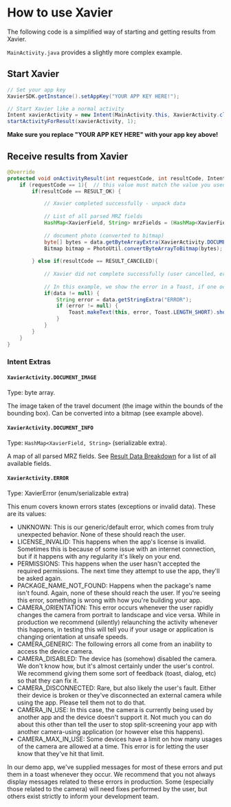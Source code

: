# How to use Xavier

The following code is a simplified way of starting and getting results from Xavier.

`MainActivity.java` provides a slightly more complex example.

## Start Xavier

```java
// Set your app key
XavierSDK.getInstance().setAppKey("YOUR APP KEY HERE!"); 

// Start Xavier like a normal activity
Intent xavierActivity = new Intent(MainActivity.this, XavierActivity.class);
startActivityForResult(xavierActivity, 1);  
```

**Make sure you replace "YOUR APP KEY HERE" with your app key above!**

## Receive results from Xavier
```java
@Override
protected void onActivityResult(int requestCode, int resultCode, Intent data) {
    if (requestCode == 1){  // this value must match the value you used in `startActivityForResult()`
        if(resultCode == RESULT_OK) {

            // Xavier completed successfully - unpack data
            
            // List of all parsed MRZ fields
            HashMap<XavierField, String> mrzFields = (HashMap<XavierField, String>) data.getSerializableExtra(XavierActivity.DOCUMENT_INFO);
            
            // document photo (converted to bitmap)
            byte[] bytes = data.getByteArrayExtra(XavierActivity.DOCUMENT_IMAGE);
            Bitmap bitmap = PhotoUtil.convertByteArrayToBitmap(bytes);
            
        } else if(resultCode == RESULT_CANCELED){
        
            // Xavier did not complete successfully (user cancelled, error occurred, etc)
           
            // In this example, we show the error in a Toast, if one occurred
            if(data != null) {
                String error = data.getStringExtra("ERROR");
                if (error != null) {
                    Toast.makeText(this, error, Toast.LENGTH_SHORT).show();
                }
            }
        }
    }
}
```

### Intent Extras

#### `XavierActivity.DOCUMENT_IMAGE`

Type: byte array.

The image taken of the travel document (the image within the bounds of the bounding box). Can be converted into a bitmap (see example above).

#### `XavierActivity.DOCUMENT_INFO`

Type: `HashMap<XavierField, String>` (serializable extra). 

A map of all parsed MRZ fields. See [Result Data Breakdown](https://github.com/BlackSharkTech/xavier-demo-android/blob/master/documentation/result_data_breakdown.md) for a list of all available fields. 

#### `XavierActivity.ERROR`

Type: XavierError (enum/serializable extra)

This enum covers known errors states (exceptions or invalid data). These are its values:
 - UNKNOWN: This is our generic/default error, which comes from truly unexpected behavior. None of these should reach the user.
 - LICENSE_INVALID: This happens when the app's license is invalid. Sometimes this is because of some issue with an internet connection, but if it happens with any regularity it's likely on your end.
 - PERMISSIONS: This happens when the user hasn't accepted the required permissions. The next time they attempt to use the app, they'll be asked again.
 - PACKAGE_NAME_NOT_FOUND: Happens when the package's name isn't found. Again, none of these should reach the user. If you're seeing this error, something is wrong with how you're building your app.
 - CAMERA_ORIENTATION: This error occurs whenever the user rapidly changes the camera from portrait to landscape and vice versa. While in production we recommend (silently) relaunching the activity whenever this happens, in testing this will tell you if your usage or application is changing orientation at unsafe speeds.
 - CAMERA_GENERIC: The following errors all come from an inability to access the device camera.
 - CAMERA_DISABLED: The device has (somehow) disabled the camera. We don't know how, but it's almost certainly under the user's control. We recommend giving them some sort of feedback (toast, dialog, etc) so that they can fix it.
 - CAMERA_DISCONNECTED: Rare, but also likely the user's fault. Either their device is broken or they've disconnected an external camera while using the app. Please tell them not to do that.
 - CAMERA_IN_USE: In this case, the camera is currently being used by another app and the device doesn't support it. Not much you can do about this other than tell the user to stop split-screening your app with another camera-using application (or however else this happens).
 - CAMERA_MAX_IN_USE: Some devices have a limit on how many usages of the camera are allowed at a time. This error is for letting the user know that they've hit that limit.

In our demo app, we've supplied messages for most of these errors and put them in a toast whenever they occur. We recommend that you not always display messages related to these errors in production. Some (especially those related to the camera) will need fixes performed by the user, but others exist strictly to inform your development team.